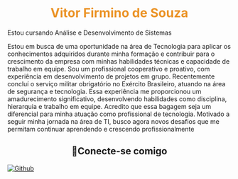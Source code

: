 <h1 align="center" style="color: #EB9326">Vitor Firmino de Souza</h1>
</b> <p> Estou cursando Análise e Desenvolvimento de Sistemas</p>


<p>Estou em busca de uma oportunidade na área de Tecnologia para aplicar os
conhecimentos adquiridos durante minha formação e contribuir para o crescimento da
empresa com minhas habilidades técnicas e capacidade de trabalho em equipe. Sou um
profissional cooperativo e proativo, com experiência em desenvolvimento de projetos em
grupo.
Recentemente concluí o serviço militar obrigatório no Exército Brasileiro, atuando na
área de segurança e tecnologia. Essa experiência me proporcionou um amadurecimento
significativo, desenvolvendo habilidades como disciplina, hierarquia e trabalho em equipe.
Acredito que essa bagagem seja um diferencial para minha atuação como profissional de
tecnologia.
Motivado a seguir minha jornada na área de TI, busco agora novos desafios que me
permitam continuar aprendendo e crescendo profissionalmente <p/>
  
<h2 align="center"> 🔌Conecte-se comigo </h2>


[![Github](https://img.shields.io/badge/Github-000?style=for-the-badge&logo=Github&logoColor=fffff)](https://github.com/vitorfirminno)


